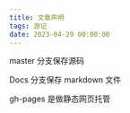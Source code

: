 ```yaml
---
title: 文章声明
tags: 游记
date: 2023-04-29 00:00:00
---
```


master 分支保存源码

Docs 分支保存 markdown 文件

gh-pages 是做静态网页托管
